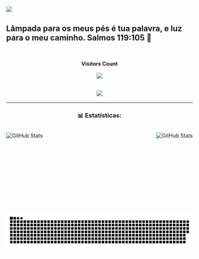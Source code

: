 <img src="https://readme-typing-svg.herokuapp.com/?font=Righteous&size=35&center=true&vCenter=true&width=500&height=70&duration=4000&lines=Olá!+👋;+Seja+bem-vindo!;" />

## Lâmpada para os meus pés é tua palavra, e luz para o meu caminho. Salmos 119:105 👊

<div align="center">
<br><p align="center"><b>Visitors Count</b></p>  
<p align="center"><img align="center" src="https://profile-counter.glitch.me/{Eng-Paulo}/count.svg" /></p> 
<br>


<div align="center">  
<img src="https://skillicons.dev/icons?i=html,css,js,ts,python,nodejs,react,git,github,linux,vscode,notion,&theme=dark" />
 
<br>
<hr>



### 📊 Estatísticas:

<div style="display: flex; justify-content: space-between; align-items: center;">
  <img 
    align="left"
    alt="GitHub Stats" 
    height="190" 
    src="https://github-readme-stats.vercel.app/api?username=Eng-Paulo&show_icons=true&theme=tokyonight&include_all_commits=true&locale=pt-br" 
  />

<img 
      align="left" 
      alt="GitHub Stats" 
      height="190" 
      src="https://github-readme-stats.vercel.app/api/top-langs/?username=Eng-Paulo&theme=tokyonight&layout=compact&custom_title=Tecnologias&langs_count=9" 
  />

</div>

 



![Snake animation](https://github.com/betafontes/betafontes/blob/output/github-contribution-grid-snake.svg)
</div>
<br>
<p>
 




 


